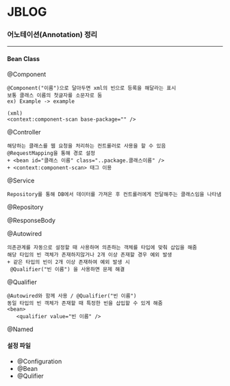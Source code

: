 # JBLOG

 ### 어노테이션(Annotation) 정리
 * * *
#### Bean Class
 @Component
  ```
  @Component("이름")으로 달아두면 xml의 빈으로 등록을 해달라는 표시
  보통 클래스 이름의 첫글자를 소문자로 둠
  ex) Example -> example
  
  (xml)
  <context:component-scan base-package="" />
  ```
 @Controller
  ```
  해당하는 클래스를 웹 요청을 처리하는 컨트롤러로 사용을 할 수 있음
  @RequestMapping을 통해 경로 설정
  + <bean id="클래스 이름" class="..package.클래스이름" />
  + <context:component-scan> 태그 이용
  ```
 @Service
  ```
  Repository를 통해 DB에서 데이터를 가져온 후 컨트롤러에게 전달해주는 클래스임을 나타냄
  ```
 @Repository
 
 @ResponseBody
 
 @Autowired
  ```
  의존관계를 자동으로 설정할 때 사용하며 의존하는 객체를 타입에 맞춰 삽입을 해줌
  해당 타입의 빈 객체가 존재하지않거나 2개 이상 존재할 경우 예외 발생
  + 같은 타입의 빈이 2개 이상 존재하여 예외 발생 시
   @Qualifier("빈 이름") 을 사용하면 문제 해결
  ```
 @Qualifier
  ```
  @Autowired와 함께 사용 / @Qualifier("빈 이름")
  동일 타입의 빈 객체가 존재할 때 특정한 빈을 삽입할 수 있게 해줌
  <bean>
     <qualifier value="빈 이름" />
  ```
 @Named

#### 설정 파일
* @Configuration
* @Bean
* @Qulifier
